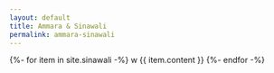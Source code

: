 ```yaml
---
layout: default
title: Ammara & Sinawali
permalink: ammara-sinawali
---
```


{%- for item in site.sinawali -%}
w  {{ item.content }}
{%- endfor -%}
